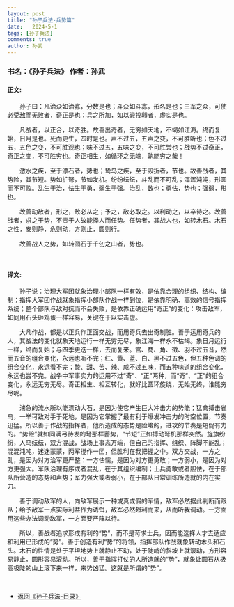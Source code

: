 ```yaml
---
layout: post
title: "孙子兵法-兵势篇"
date:   2024-5-1
tags: [孙子兵法]
comments: true
author: 孙武
---
```


<!-- more -->

### 书名：《孙子兵法》 作者：孙武

#### 正文:
&emsp;&emsp;孙子曰：凡治众如治寡，分数是也；斗众如斗寡，形名是也；三军之众，可使必受敌而无败者，奇正是也；兵之所加，如以碫投卵者，虚实是也。

　　凡战者，以正合，以奇胜。故善出奇者，无穷如天地，不竭如江海。终而复始，日月是也。死而更生，四时是也。声不过五，五声之变，不可胜听也；色不过五，五色之变，不可胜观也；味不过五，五味之变，不可胜尝也；战势不过奇正，奇正之变，不可胜穷也。奇正相生，如循环之无端，孰能穷之哉！

　　激水之疾，至于漂石者，势也；鸷鸟之疾，至于毁折者，节也。故善战者，其势险，其节短。势如扩弩，节如发机。纷纷纭纭，斗乱而不可乱；浑浑沌沌，形圆而不可败。乱生于治，怯生于勇，弱生于强。治乱，数也；勇怯，势也；强弱，形也。

　　故善动敌者，形之，敌必从之；予之，敌必取之。以利动之，以卒待之。故善战者，求之于势，不责于人故能择人而任势。任势者，其战人也，如转木石。木石之性，安则静，危则动，方则止，圆则行。

　　故善战人之势，如转圆石于千仞之山者，势也。

<br>

#### 译文:

　　孙子说：治理大军团就象治理小部队一样有效，是依靠合理的组织、结构、编制；指挥大军团作战就象指挥小部队作战一样到位，是依靠明确、高效的信号指挥系统；整个部队与敌对抗而不会失败，是依靠正确运用“奇正”的变化：攻击敌军，如同用石头砸鸡蛋一样容易，关键在于以实击虚。

　　大凡作战，都是以正兵作正面交战，而用奇兵去出奇制胜。善于运用奇兵的人，其战法的变化就象天地运行一样无穷无尽，象江海一样永不枯竭。象日月运行一样，终而复始；与四季更迭一样，去而复来。宫、商、角、徵、羽不过五音，然而五音的组合变化，永远也听不完；红、黄、蓝、白、黑不过五色，但五种色调的组合变化，永远看不完；酸、甜、苦、辣、咸不过五味，而五种味道的组合变化，永远也尝不完。战争中军事实力的运用不过“奇”、“正”两种，而“奇”、“正”的组合变化，永远无穷无尽。奇正相生、相互转化，就好比圆环旋绕，无始无终，谁能穷尽呢。

　　湍急的流水所以能漂动大石，是因为使它产生巨大冲击力的势能；猛禽搏击雀鸟，一举可致对手于死地，是因为它掌握了最有利于爆发冲击力的时空位置，节奏迅猛。所以善于作战的指挥者，他所造成的态势是险峻的，进攻的节奏是短促有力的。“势险”就如同满弓待发的弩那样蓄势，“节短”正如搏动弩机那样突然。旌旗纷纷，人马纭纭，双方混战，战场上事态万端，但自己的指挥、组织、阵脚不能乱；混混沌吨，迷迷蒙蒙，两军搅作一团，但胜利在我把握之中。双方交战，一方之乱，是因为对方治军更严整：一方怯懦，是因为对方更勇敢；一方弱小，是因为对方更强大。军队治理有序或者混乱，在于其组织编制；士兵勇敢或者胆怯，在于部队所营造的态势和声势；军力强大或者弱小，在于部队日常训练所造就的内在实力。

　　善于调动敌军的人，向敌军展示一种或真或假的军情，敌军必然据此判断而跟从；给予敌军一点实际利益作为诱饵，敌军必然趋利而来，从而听我调动。一方面用这些办法调动敌军，一方面要严阵以待。

　　所以，善战者追求形成有利的“势”，而不是苛求士兵，因而能选择人才去适应和利用已形成的“势”。善于创造有利“势”的将领，指挥部队作战就象转动木头和石头。木石的性情是处于平坦地势上就静止不动，处于陡峭的斜坡上就滚动，方形容易静止，圆形容易滚动。所以，善于指挥打仗的人所造就的“势”，就象让圆石从极高极陡的山上滚下来一样，来势凶猛。这就是所谓的“势”。

<br>

<ul>
<li> <a href="https://bo88888.github.io/sunzibingfa-mulu">返回《孙子兵法-目录》</a> </li>
</ul>
